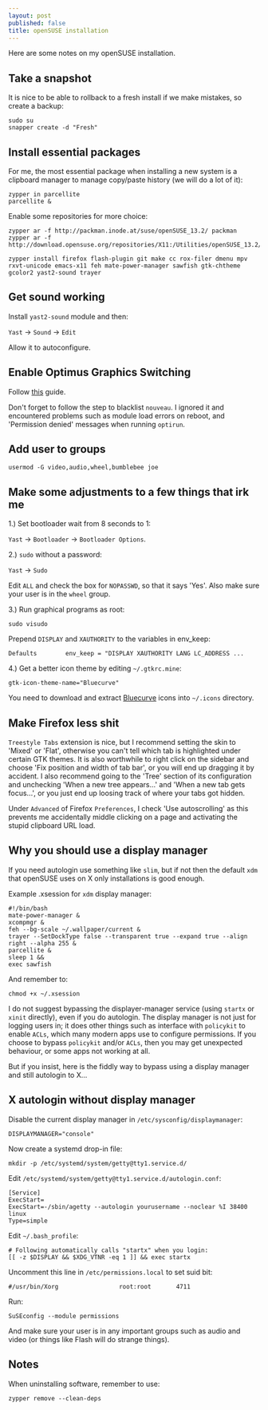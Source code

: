 ```yaml
---
layout: post
published: false
title: openSUSE installation
---
```


Here are some notes on my openSUSE installation.

## Take a snapshot

It is nice to be able to rollback to a fresh install if we make mistakes, so create a backup:

```
sudo su
snapper create -d "Fresh"
```

## Install essential packages

For me, the most essential package when installing a new system is a clipboard manager to manage copy/paste history (we will do a lot of it):

```
zypper in parcellite
parcellite &
```

Enable some repositories for more choice:

```
zypper ar -f http://packman.inode.at/suse/openSUSE_13.2/ packman
zypper ar -f http://download.opensuse.org/repositories/X11:/Utilities/openSUSE_13.2/X11:Utilities.repo
```

```
zypper install firefox flash-plugin git make cc rox-filer dmenu mpv rxvt-unicode emacs-x11 feh mate-power-manager sawfish gtk-chtheme gcolor2 yast2-sound trayer
```

## Get sound working

Install `yast2-sound` module and then:

`Yast` -> `Sound` -> `Edit`

Allow it to autoconfigure. 

## Enable Optimus Graphics Switching

Follow [this](https://en.opensuse.org/SDB:NVIDIA_Bumblebee) guide.

Don't forget to follow the step to blacklist `nouveau`. I ignored it and encountered problems such as module load errors on reboot, and 'Permission denied' messages when running `optirun`.

## Add user to groups

```
usermod -G video,audio,wheel,bumblebee joe
```

## Make some adjustments to a few things that irk me

1.) Set bootloader wait from 8 seconds to 1:

`Yast` -> `Bootloader` -> `Bootloader Options`.

2.) `sudo` without a password:

`Yast` -> `Sudo`

Edit `ALL` and check the box for `NOPASSWD`, so that it says 'Yes'. Also make sure your user is in the `wheel` group.

3.) Run graphical programs as root:

```
sudo visudo
```

Prepend `DISPLAY` and `XAUTHORITY` to the variables in env_keep:

```
Defaults        env_keep = "DISPLAY XAUTHORITY LANG LC_ADDRESS ...
```

4.) Get a better icon theme by editing `~/.gtkrc.mine`:

```
gtk-icon-theme-name="Bluecurve"
```

You need to download and extract [Bluecurve](http://gnome-look.org/content/show.php/Bluecurve+GNOME%2BMATE+Theme?content=148927) icons into `~/.icons` directory. 

## Make Firefox less shit

`Treestyle Tabs` extension is nice, but I recommend setting the skin to 'Mixed' or 'Flat', otherwise you can't tell which tab is highlighted under certain GTK themes. It is also worthwhile to right click on the sidebar and choose 'Fix position and width of tab bar', or you will end up dragging it by accident. I also recommend going to the 'Tree' section of its configuration and unchecking 'When a new tree appears...' and 'When a new tab gets focus...', or you just end up loosing track of where your tabs got hidden.

Under `Advanced` of Firefox `Preferences`, I check 'Use autoscrolling' as this prevents me accidentally middle clicking on a page and activating the stupid clipboard URL load. 

## Why you should use a display manager

If you need autologin use something like `slim`, but if not then the default `xdm` that openSUSE uses on X only installations is good enough.

Example .xsession for `xdm` display manager:

```
#!/bin/bash
mate-power-manager &
xcompmgr &
feh --bg-scale ~/.wallpaper/current &
trayer --SetDockType false --transparent true --expand true --align right --alpha 255 &
parcellite &
sleep 1 &&
exec sawfish
```

And remember to:

```
chmod +x ~/.xsession
```

I do not suggest bypassing the displayer-manager service (using `startx` or `xinit` directly), even if you do autologin. The display manager is not just for logging users in; it does other things such as interface with `policykit` to enable `ACLs`, which many modern apps use to configure permissions. If you choose to bypass `policykit` and/or `ACLs`, then you may get unexpected behaviour, or some apps not working at all. 

But if you insist, here is the fiddly way to bypass using a display manager and still autologin to X...

## X autologin without display manager

Disable the current display manager in `/etc/sysconfig/displaymanager`:

```
DISPLAYMANAGER="console"
```

Now create a systemd drop-in file:

```
mkdir -p /etc/systemd/system/getty@tty1.service.d/
```

Edit `/etc/systemd/system/getty@tty1.service.d/autologin.conf`:

```
[Service]
ExecStart=
ExecStart=-/sbin/agetty --autologin yourusername --noclear %I 38400 linux
Type=simple
```

Edit `~/.bash_profile`:

```
# Following automatically calls "startx" when you login:
[[ -z $DISPLAY && $XDG_VTNR -eq 1 ]] && exec startx
```

Uncomment this line in `/etc/permissions.local` to set suid bit:

```
#/usr/bin/Xorg                 root:root       4711
```

Run:

```
SuSEconfig --module permissions
```

And make sure your user is in any important groups such as audio and video (or things like Flash will do strange things).

## Notes

When uninstalling software, remember to use: 

```
zypper remove --clean-deps
```
